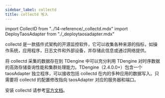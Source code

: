 ```yaml
---
sidebar_label: collectd
title: collectd 写入
---
```


import CollectD from "../14-reference/_collectd.mdx"
import DeployTaosAdapter from "./_deploytaosadapter.mdx"

collectd 是一款插件式架构的开源监控软件，它可以收集各种来源的指标，如操作系统，应用程序，日志文件和外部设备，并存储此信息或通过网络提供。

将 collectd 采集的数据存在到 TDengine 中可以充分利用 TDengine 对时序数据的高效存储查询性能和集群处理能力。TDengine（2.4.0.0+）包含一个 taosAdapter 独立程序，可以接收包括 collectd 在内的多种应用的数据写入。只需要将 collectd 的配置修改指向 taosAdapter 对应的服务器和端口。

安装 collectd 请参考[官方文档](https://collectd.org/download.shtml)。

<DeployTaosAdapter />
<CollectD />

